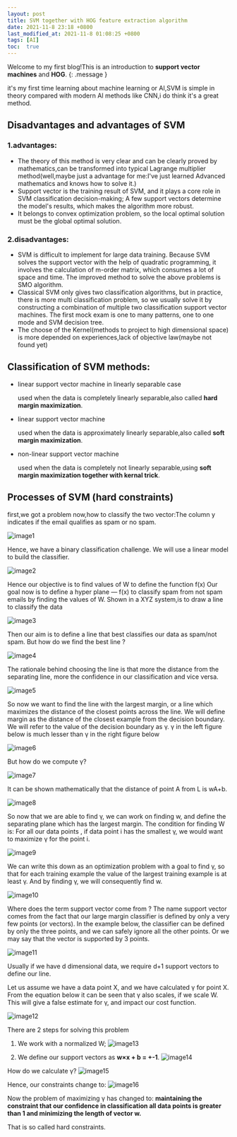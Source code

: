 ```yaml
---
layout: post
title: SVM together with HOG feature extraction algorithm
date: 2021-11-8 23:18 +0800
last_modified_at: 2021-11-8 01:08:25 +0800
tags: [AI]
toc:  true
---
```

Welcome to my first blog!This is an introduction to **support vector machines** and **HOG**.
{: .message }

it's my first time learning about machine learning or AI,SVM is simple in theory compared with modern AI methods like CNN,i do think it's a great method.
## Disadvantages and advantages of SVM

### 1.advantages:
  - The theory of this method is very clear and can be clearly proved by mathematics,can be transformed into typical Lagrange multiplier method(well,maybe just a advantage for me:I've just learned Advanced mathematics and knows how to solve it.)
  - Support vector is the training result of SVM, and it plays a core role in SVM classification decision-making; A few support vectors determine the model's results, which makes the algorithm more robust.
  - It belongs to convex optimization problem, so the local optimal solution must be the global optimal solution.
### 2.disadvantages:
  - SVM is difficult to implement for large data training. Because SVM solves the support vector with the help of quadratic programming, it involves the calculation of m-order matrix, which consumes a lot of space and time. The improved method to solve the above problems is SMO algorithm.
  - Classical SVM only gives two classification algorithms, but in practice, there is more multi classification problem, so we usually solve it by constructing a combination of multiple two classification support vector machines. The first mock exam is one to many patterns, one to one mode and SVM decision tree.
  - The choose of the Kernel(methods to project to high dimensional space) is more depended on experiences,lack of objective law(maybe not found yet)
 
## Classification of SVM methods:
  - linear support vector machine in linearly separable case  
  
      used when the data is completely linearly separable,also called **hard margin maximization**.
  - linear support vector machine  
  
      used when the data is approximately linearly separable,also called **soft margin maximization**.
  - non-linear support vector machine  
  
      used when the data is completely not linearly separable,using **soft margin maximization together with kernal trick**.
  
## Processes of SVM (hard constraints)

first,we got a problem now,how to classify the two vector:The column y indicates if the email qualifies as spam or no spam.

![image1](https://s3.bmp.ovh/imgs/2022/01/263690e569eb59bc.png)

Hence, we have a binary classification challenge. We will use a linear model to build the classifier.

![image2](https://s3.bmp.ovh/imgs/2022/01/04eb5d3d298e796a.png)

Hence our objective is to find values of W to define the function f(x)
Our goal now is to define a hyper plane — f(x) to classify spam from not spam emails by finding the values of W.
Shown in a XYZ system,is to draw a line to classify the data

![image3](https://s3.bmp.ovh/imgs/2022/01/57c280e847b34e57.png)

Then our aim is to define a line that best classifies our data as spam/not spam.
But how do we find the best line ?

![image4](https://s3.bmp.ovh/imgs/2022/01/28bf0bd7f028eb83.png)

The rationale behind choosing the line is that more the distance from the separating line, more the confidence in our classification and vice versa.

![image5](https://s3.bmp.ovh/imgs/2022/01/30147438341d0b50.png)

So now we want to find the line with the largest margin, or a line which maximizes the distance of the closest points across the line.
We will define margin as the distance of the closest example from the decision boundary. We will refer to the value of the decision boundary as γ.
γ in the left figure below is much lesser than γ in the right figure below

![image6](https://s3.bmp.ovh/imgs/2022/01/096c9f9b0126be10.png)

But how do we compute γ?

![image7](https://s3.bmp.ovh/imgs/2022/01/1f1536dcc2f2a1b1.png)

It can be shown mathematically that the distance of point A from L is wA+b.

![image8](https://s3.bmp.ovh/imgs/2022/01/fb08391f61f5c88d.png)

So now that we are able to find γ, we can work on finding w, and define the separating plane which has the largest margin.
The condition for finding W is:
For all our data points , if data point i has the smallest γ, we would want to maximize γ for the point i.

![image9](https://s3.bmp.ovh/imgs/2022/01/bcd080103d13a68f.png)

We can write this down as an optimization problem with a goal to find γ, so that for each training example the value of the largest training example is at least γ. And by finding γ, we will consequently find w.

![image10](https://s3.bmp.ovh/imgs/2022/01/70f86a4b8c3fe5b7.png)

Where does the term support vector come from ?
The name support vector comes from the fact that our large margin classifier is defined by only a very few points (or vectors).
In the example below, the classifier can be defined by only the three points, and we can safely ignore all the other points. Or we may say that the vector is supported by 3 points.

![image11](https://s3.bmp.ovh/imgs/2022/01/7ae66406a034f6a3.png)

Usually if we have d dimensional data, we require d+1 support vectors to define our line.

Let us assume we have a data point X, and we have calculated γ for point X.
From the equation below it can be seen that γ also scales, if we scale W. This will give a false estimate for γ, and impact our cost function.

![image12](https://s3.bmp.ovh/imgs/2022/01/1ba1332428ddb7c9.png)

There are 2 steps for solving this problem
1. We work with a normalized W;
![image13](https://s3.bmp.ovh/imgs/2022/01/b612df693ba73119.png)

2. We define our support vectors as **w×x + b = +-1**.
![image14](https://s3.bmp.ovh/imgs/2022/01/b5e8a99e7ae32c19.png)

How do we calculate γ?
![image15](https://s3.bmp.ovh/imgs/2022/01/c457c1a99505407b.png)

Hence, our constraints change to:
![image16](https://s3.bmp.ovh/imgs/2022/01/0557a8f62b30ba5b.png)

Now the problem of maximizing γ has changed to:
  **maintaining the constraint that our confidence in classification all data points is greater than 1 and minimizing the length of vector w.**

That is so called hard constraints.
